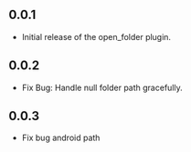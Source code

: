 ## 0.0.1

* Initial release of the open_folder plugin.

## 0.0.2

* Fix Bug: Handle null folder path gracefully.


## 0.0.3

* Fix bug android path